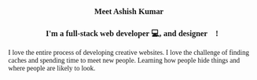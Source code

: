 <div style="font-family: 'calibri';">
<h3 align="center">
Meet Ashish Kumar👋
</h3>

<h3 align="center">
I'm a full-stack web developer 💻, and designer 🎨!
</h3> 

I love the entire process of developing creative websites. I love the challenge of finding caches and spending time to meet new people. Learning how people hide things and where people are likely to look.
</div>
